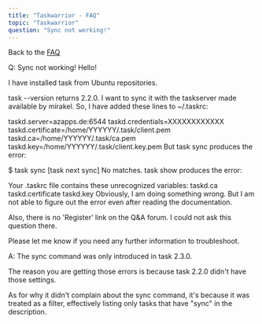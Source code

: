 ```yaml
---
title: "Taskwarrior - FAQ"
topic: "Taskwarrior"
question: "Sync not working!"
---
```


Back to the [FAQ](/support/faq)

Q: Sync not working!
Hello!

I have installed task from Ubuntu repositories.

task --version returns 2.2.0.
I want to sync it with the taskserver made available by mirakel.
So, I have added these lines to ~/.taskrc:

taskd.server=azapps.de:6544
taskd.credentials=XXXXXXXXXXXX
taskd.certificate=/home/YYYYYY/.task/client.pem
taskd.ca=/home/YYYYYY/.task/ca.pem
taskd.key=/home/YYYYYY/.task/client.key.pem
But task sync produces the error:

$ task sync
[task next sync]
No matches.
task show produces the error:

Your .taskrc file contains these unrecognized variables:
  taskd.ca
  taskd.certificate
  taskd.key
Obviously, I am doing something wrong. But I am not able to figure out the error even after reading the documentation.

Also, there is no 'Register' link on the Q&A forum. I could not ask this question there.

Please let me know if you need any further information to troubleshoot.

A: The sync command was only introduced in task 2.3.0.

The reason you are getting those errors is because task 2.2.0 didn't have those settings.

As for why it didn't complain about the sync command, it's because it was treated as a filter, effectively listing only tasks that have "sync" in the description.
